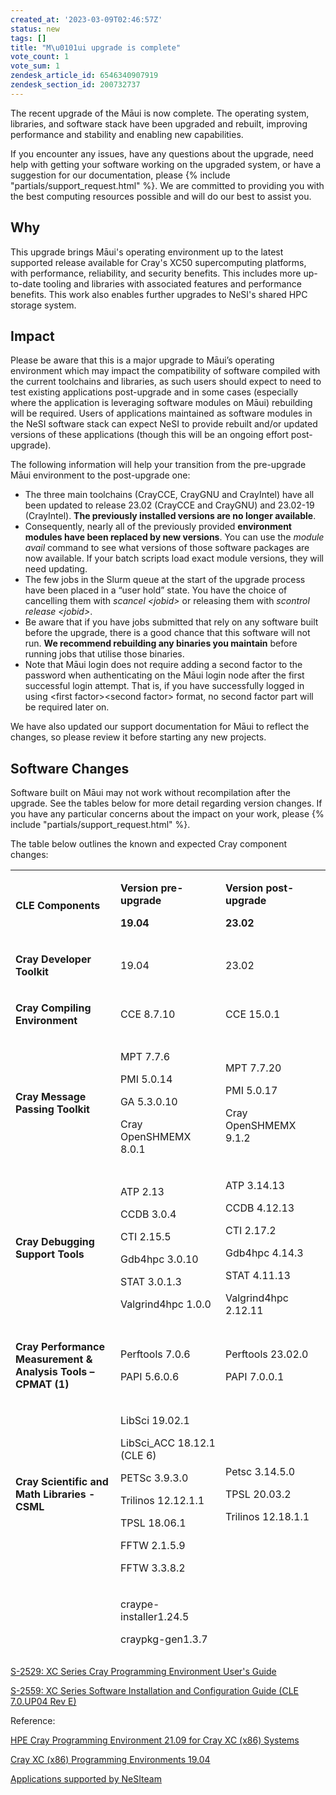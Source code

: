 ```yaml
---
created_at: '2023-03-09T02:46:57Z'
status: new
tags: []
title: "M\u0101ui upgrade is complete"
vote_count: 1
vote_sum: 1
zendesk_article_id: 6546340907919
zendesk_section_id: 200732737
---
```


The recent upgrade of the Māui is now complete. The operating system,
libraries, and software stack have been upgraded and rebuilt, improving
performance and stability and enabling new capabilities.

If you encounter any issues, have any questions about the upgrade, need
help with getting your software working on the upgraded system, or have
a suggestion for our documentation, please {% include "partials/support_request.html" %}. We are committed to
providing you with the best computing resources possible and will do our
best to assist you.

## Why

This upgrade brings Māui's operating environment up to the latest
supported release available for Cray's XC50 supercomputing platforms,
with performance, reliability, and security benefits. This includes more
up-to-date tooling and libraries with associated features and
performance benefits. This work also enables further upgrades to NeSI's
shared HPC storage system.

## Impact

Please be aware that this is a major upgrade to Māui’s operating
environment which may impact the compatibility of software compiled with
the current toolchains and libraries, as such users should expect to
need to test existing applications post-upgrade and in some cases
(especially where the application is leveraging software modules on
Māui) rebuilding will be required. Users of applications maintained as
software modules in the NeSI software stack can expect NeSI to provide
rebuilt and/or updated versions of these applications (though this will
be an ongoing effort post-upgrade).

The following information will help your transition from the pre-upgrade
Māui environment to the post-upgrade one: 

- The three main toolchains (CrayCCE, CrayGNU and CrayIntel) have all
    been updated to release 23.02 (CrayCCE and CrayGNU) and 23.02-19
    (CrayIntel). **The previously installed versions are no longer
    available**.
- Consequently, nearly all of the previously provided **environment
    modules have been replaced by new versions**. You can use the
    *module avail* command to see what versions of those software
    packages are now available. If your batch scripts load exact module
    versions, they will need updating.
- The few jobs in the Slurm queue at the start of the upgrade process
    have been placed in a “user hold” state. You have the choice of
    cancelling them with *scancel &lt;jobid&gt;* or releasing them with
    *scontrol release &lt;jobid&gt;*.
- Be aware that if you have jobs submitted that rely on any software
    built before the upgrade, there is a good chance that this software
    will not run. **We recommend rebuilding any binaries you maintain**
    before running jobs that utilise those binaries.
- Note that Māui login does not require adding a second factor to the
    password when authenticating on the Māui login node after the first
    successful login attempt. That is, if you have successfully logged
    in using &lt;first factor&gt;&lt;second factor&gt; format, no second
    factor part will be required later on.

We have also updated our support documentation for Māui to reflect the
changes, so please review it before starting any new projects. 

## Software Changes

Software built on Māui may not work without recompilation after the
upgrade. See the tables below for more detail regarding version changes.
If you have any particular concerns about the impact on your work,
please {% include "partials/support_request.html" %}.

The table below outlines the known and expected Cray component changes:

<table style="font-weight: 400; height: 1258px;" width="633">
<colgroup>
<col style="width: 33%" />
<col style="width: 33%" />
<col style="width: 33%" />
</colgroup>
<tbody>
<tr class="odd" style="height: 51px;">
<td style="height: 51px; width: 196.789px"><p><strong>CLE
Components</strong></p></td>
<td style="height: 51px; width: 180.992px"><p><strong>Version
pre-upgrade</strong></p>
<p><strong>19.04</strong></p></td>
<td style="height: 51px; width: 221.219px"><p><strong>Version
post-upgrade</strong></p>
<p><strong>23.02</strong></p></td>
</tr>
<tr class="even" style="height: 22px;">
<td style="height: 22px; width: 196.789px"><p><strong>Cray Developer
Toolkit</strong></p></td>
<td style="height: 22px; width: 180.992px"><p>19.04</p></td>
<td style="height: 22px; width: 221.219px"><p>23.02</p></td>
</tr>
<tr class="odd" style="height: 44px;">
<td style="height: 44px; width: 196.789px"><p><strong>Cray Compiling
Environment</strong></p></td>
<td style="height: 44px; width: 180.992px"><p>CCE 8.7.10</p></td>
<td style="height: 44px; width: 221.219px"><p>CCE 15.0.1</p></td>
</tr>
<tr class="even" style="height: 110px;">
<td style="height: 110px; width: 196.789px"><p><strong>Cray Message
Passing Toolkit</strong></p></td>
<td style="height: 110px; width: 180.992px"><p>MPT 7.7.6</p>
<p>PMI 5.0.14</p>
<p>GA 5.3.0.10</p>
<p>Cray OpenSHMEMX 8.0.1</p></td>
<td style="height: 110px; width: 221.219px"><p>MPT 7.7.20</p>
<p>PMI 5.0.17</p>
<p>Cray OpenSHMEMX 9.1.2</p></td>
</tr>
<tr class="odd" style="height: 169px;">
<td style="height: 169px; width: 196.789px"><p><strong>Cray Debugging
Support Tools</strong></p></td>
<td style="height: 169px; width: 180.992px"><p>ATP 2.13</p>
<p>CCDB 3.0.4</p>
<p>CTI 2.15.5</p>
<p>Gdb4hpc 3.0.10</p>
<p>STAT 3.0.1.3</p>
<p>Valgrind4hpc 1.0.0</p></td>
<td style="height: 169px; width: 221.219px"><p>ATP 3.14.13</p>
<p>CCDB 4.12.13</p>
<p>CTI 2.17.2</p>
<p>Gdb4hpc 4.14.3</p>
<p>STAT 4.11.13</p>
<p>Valgrind4hpc 2.12.11</p></td>
</tr>
<tr class="even" style="height: 67px;">
<td style="height: 67px; width: 196.789px"><p><strong>Cray Performance
Measurement &amp; Analysis Tools –CPMAT (1)</strong></p></td>
<td style="height: 67px; width: 180.992px"><p>Perftools 7.0.6</p>
<p>PAPI 5.6.0.6</p></td>
<td style="height: 67px; width: 221.219px"><p>Perftools 23.02.0</p>
<p>PAPI 7.0.0.1</p></td>
</tr>
<tr class="odd" style="height: 221px;">
<td style="height: 221px; width: 196.789px"><p><strong>Cray Scientific
and Math Libraries -CSML</strong></p></td>
<td style="height: 221px; width: 180.992px"><p>LibSci 19.02.1</p>
<p>LibSci_ACC 18.12.1 (CLE 6)</p>
<p>PETSc 3.9.3.0</p>
<p>Trilinos 12.12.1.1</p>
<p>TPSL 18.06.1</p>
<p>FFTW 2.1.5.9</p>
<p>FFTW 3.3.8.2</p></td>
<td style="height: 221px; width: 221.219px"><p>Petsc 3.14.5.0</p>
<p>TPSL 20.03.2</p>
<p>Trilinos 12.18.1.1</p></td>
</tr>
<tr class="even" style="height: 191px;">
<td style="height: 191px; width: 196.789px"><p><strong>Cray Environment
Setup and Compiling support -CENV</strong></p></td>
<td
style="height: 191px; width: 180.992px"><p>craype-installer1.24.5</p>
<p>craypkg-gen1.3.7</p>
<p>craype 2.5.18</p>
<p>cray-modules 3.2.11.1</p>
<p>cray-mpich-compat1.0.0-8 (patch)</p>
<p>cdt-prgenv 6.0.5</p></td>
<td style="height: 191px; width: 221.219px"><p>craypkg-gen 1.3.26</p>
<p>craype 2.7.15</p></td>
</tr>
<tr class="odd" style="height: 302px;">
<td style="height: 302px; width: 196.789px"><p><strong>Third party
products</strong></p></td>
<td style="height: 302px; width: 180.992px"><p>HDF5 1.10.2.0</p>
<p>NetCDF 4.6.1.3</p>
<p>parallel-NetCDF 1.8.1.4</p>
<p>iobuf 2.0.8</p>
<p>java jdk 1.8.0_51 (CLE 6)</p>
<p>GCC 7.3.0</p>
<p>GCC 8.3.0</p>
<p>cray-python 2.7.15.3 &amp; 3.6.5.3 (CLE 6)</p>
<p>cray-R 3.4.2</p></td>
<td style="height: 302px; width: 221.219px"><p>HDF5 1.12.2.3</p>
<p>NetCDF 4.9.0.3</p>
<p>Parallel-NetCDF 1.12.3.3</p>
<p>iobuf 2.0.10</p>
<p>GCC 10.3.0</p>
<p>GCC 12.1.0</p>
<p>cray-python 3.9.13.2</p>
<p>cray-R 4.2.1.1</p></td>
</tr>
<tr class="even" style="height: 81px;">
<td style="height: 81px; width: 196.789px"><p><strong>Third Party
Licensed Products</strong></p></td>
<td style="height: 81px; width: 180.992px"><p>PGI 18.10 (CLE 6 only)</p>
<p>TotalView 2018.3.8</p>
<p>Forge 19.0.3.1</p></td>
<td style="height: 81px; width: 221.219px"><p>Forge 21.0.3</p>
<p>Totalview 2021.2.14</p></td>
</tr>
</tbody>
</table>

[S-2529: XC Series Cray Programming Environment User's
Guide](https://support.hpe.com/hpesc/public/docDisplay?docLocale=en_US&docId=a00113984en_us)

[S-2559: XC Series Software Installation and Configuration Guide (CLE
7.0.UP04 Rev
E)](https://support.hpe.com/hpesc/public/docDisplay?docLocale=en_US&docId=sd00002132en_us)

Reference:

[HPE Cray Programming Environment 21.09 for Cray XC (x86)
Systems](https://support.hpe.com/hpesc/public/docDisplay?docLocale=en_US&docId=a00118188en_us)

[Cray XC (x86) Programming Environments
19.04](https://support.hpe.com/hpesc/public/docDisplay?docId=a00114073en_us&docLocale=en_US)

[Applications supported by NeSIteam](../../Scientific_Computing/Supported_Applications/index.md)
